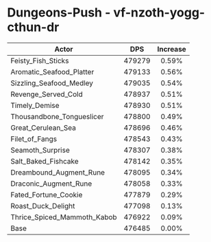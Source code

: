 # Dungeons-Push - vf-nzoth-yogg-cthun-dr
| Actor | DPS | Increase |
|---|:---:|:---:|
|Feisty_Fish_Sticks|479279|0.59%|
|Aromatic_Seafood_Platter|479133|0.56%|
|Sizzling_Seafood_Medley|479035|0.54%|
|Revenge_Served_Cold|478937|0.51%|
|Timely_Demise|478930|0.51%|
|Thousandbone_Tongueslicer|478800|0.49%|
|Great_Cerulean_Sea|478696|0.46%|
|Filet_of_Fangs|478543|0.43%|
|Seamoth_Surprise|478307|0.38%|
|Salt_Baked_Fishcake|478142|0.35%|
|Dreambound_Augment_Rune|478095|0.34%|
|Draconic_Augment_Rune|478058|0.33%|
|Fated_Fortune_Cookie|477879|0.29%|
|Roast_Duck_Delight|477098|0.13%|
|Thrice_Spiced_Mammoth_Kabob|476922|0.09%|
|Base|476485|0.00%|
